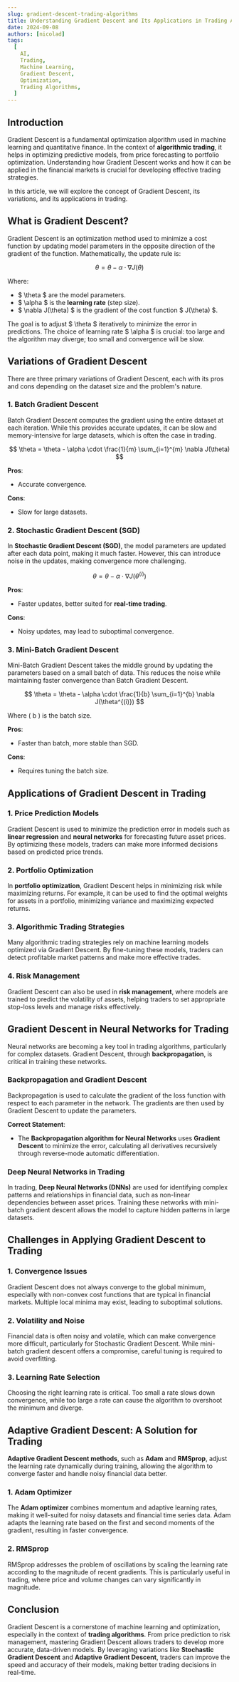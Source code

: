 ```yaml
---
slug: gradient-descent-trading-algorithms
title: Understanding Gradient Descent and Its Applications in Trading Algorithms
date: 2024-09-08
authors: [nicolad]
tags:
  [
    AI,
    Trading,
    Machine Learning,
    Gradient Descent,
    Optimization,
    Trading Algorithms,
  ]
---
```


## Introduction

Gradient Descent is a fundamental optimization algorithm used in machine learning and quantitative finance. In the context of **algorithmic trading**, it helps in optimizing predictive models, from price forecasting to portfolio optimization. Understanding how Gradient Descent works and how it can be applied in the financial markets is crucial for developing effective trading strategies.

In this article, we will explore the concept of Gradient Descent, its variations, and its applications in trading.

<!-- truncate -->

## What is Gradient Descent?

Gradient Descent is an optimization method used to minimize a cost function by updating model parameters in the opposite direction of the gradient of the function. Mathematically, the update rule is:

$$
\theta = \theta - \alpha \cdot \nabla J(\theta)
$$

Where:

- $ \theta $ are the model parameters.
- $ \alpha $ is the **learning rate** (step size).
- $ \nabla J(\theta) $ is the gradient of the cost function $ J(\theta) $.

The goal is to adjust $ \theta $ iteratively to minimize the error in predictions. The choice of learning rate $ \alpha $ is crucial: too large and the algorithm may diverge; too small and convergence will be slow.

## Variations of Gradient Descent

There are three primary variations of Gradient Descent, each with its pros and cons depending on the dataset size and the problem's nature.

### 1. **Batch Gradient Descent**

Batch Gradient Descent computes the gradient using the entire dataset at each iteration. While this provides accurate updates, it can be slow and memory-intensive for large datasets, which is often the case in trading.

$$
\theta = \theta - \alpha \cdot \frac{1}{m} \sum_{i=1}^{m} \nabla J(\theta)
$$

**Pros**:

- Accurate convergence.

**Cons**:

- Slow for large datasets.

### 2. **Stochastic Gradient Descent (SGD)**

In **Stochastic Gradient Descent (SGD)**, the model parameters are updated after each data point, making it much faster. However, this can introduce noise in the updates, making convergence more challenging.

$$
\theta = \theta - \alpha \cdot \nabla J(\theta^{(i)})
$$

**Pros**:

- Faster updates, better suited for **real-time trading**.

**Cons**:

- Noisy updates, may lead to suboptimal convergence.

### 3. **Mini-Batch Gradient Descent**

Mini-Batch Gradient Descent takes the middle ground by updating the parameters based on a small batch of data. This reduces the noise while maintaining faster convergence than Batch Gradient Descent.

$$
\theta = \theta - \alpha \cdot \frac{1}{b} \sum_{i=1}^{b} \nabla J(\theta^{(i)})
$$

Where \( b \) is the batch size.

**Pros**:

- Faster than batch, more stable than SGD.

**Cons**:

- Requires tuning the batch size.

## Applications of Gradient Descent in Trading

### 1. **Price Prediction Models**

Gradient Descent is used to minimize the prediction error in models such as **linear regression** and **neural networks** for forecasting future asset prices. By optimizing these models, traders can make more informed decisions based on predicted price trends.

### 2. **Portfolio Optimization**

In **portfolio optimization**, Gradient Descent helps in minimizing risk while maximizing returns. For example, it can be used to find the optimal weights for assets in a portfolio, minimizing variance and maximizing expected returns.

### 3. **Algorithmic Trading Strategies**

Many algorithmic trading strategies rely on machine learning models optimized via Gradient Descent. By fine-tuning these models, traders can detect profitable market patterns and make more effective trades.

### 4. **Risk Management**

Gradient Descent can also be used in **risk management**, where models are trained to predict the volatility of assets, helping traders to set appropriate stop-loss levels and manage risks effectively.

## Gradient Descent in Neural Networks for Trading

Neural networks are becoming a key tool in trading algorithms, particularly for complex datasets. Gradient Descent, through **backpropagation**, is critical in training these networks.

### Backpropagation and Gradient Descent

Backpropagation is used to calculate the gradient of the loss function with respect to each parameter in the network. The gradients are then used by Gradient Descent to update the parameters.

**Correct Statement**:

- The **Backpropagation algorithm for Neural Networks** uses **Gradient Descent** to minimize the error, calculating all derivatives recursively through reverse-mode automatic differentiation.

### Deep Neural Networks in Trading

In trading, **Deep Neural Networks (DNNs)** are used for identifying complex patterns and relationships in financial data, such as non-linear dependencies between asset prices. Training these networks with mini-batch gradient descent allows the model to capture hidden patterns in large datasets.

## Challenges in Applying Gradient Descent to Trading

### 1. **Convergence Issues**

Gradient Descent does not always converge to the global minimum, especially with non-convex cost functions that are typical in financial markets. Multiple local minima may exist, leading to suboptimal solutions.

### 2. **Volatility and Noise**

Financial data is often noisy and volatile, which can make convergence more difficult, particularly for Stochastic Gradient Descent. While mini-batch gradient descent offers a compromise, careful tuning is required to avoid overfitting.

### 3. **Learning Rate Selection**

Choosing the right learning rate is critical. Too small a rate slows down convergence, while too large a rate can cause the algorithm to overshoot the minimum and diverge.

## Adaptive Gradient Descent: A Solution for Trading

**Adaptive Gradient Descent methods**, such as **Adam** and **RMSprop**, adjust the learning rate dynamically during training, allowing the algorithm to converge faster and handle noisy financial data better.

### 1. **Adam Optimizer**

The **Adam optimizer** combines momentum and adaptive learning rates, making it well-suited for noisy datasets and financial time series data. Adam adapts the learning rate based on the first and second moments of the gradient, resulting in faster convergence.

### 2. **RMSprop**

RMSprop addresses the problem of oscillations by scaling the learning rate according to the magnitude of recent gradients. This is particularly useful in trading, where price and volume changes can vary significantly in magnitude.

## Conclusion

Gradient Descent is a cornerstone of machine learning and optimization, especially in the context of **trading algorithms**. From price prediction to risk management, mastering Gradient Descent allows traders to develop more accurate, data-driven models. By leveraging variations like **Stochastic Gradient Descent** and **Adaptive Gradient Descent**, traders can improve the speed and accuracy of their models, making better trading decisions in real-time.
